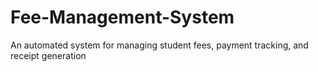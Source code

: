 # Fee-Management-System
An automated system for managing student fees, payment tracking, and receipt generation
